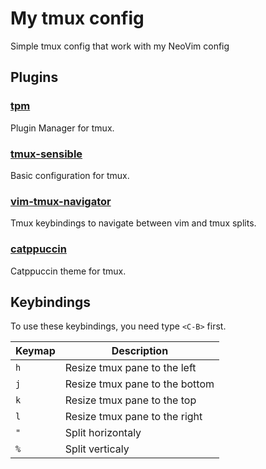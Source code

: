 # My tmux config

Simple tmux config that work with my NeoVim config

## Plugins

### [tpm](https://github.com/tmux-plugins/tpm)

Plugin Manager for tmux.

### [tmux-sensible](https://github.com/tmux-plugins/tmux-sensible)

Basic configuration for tmux.

### [vim-tmux-navigator](https://github.com/christoomey/vim-tmux-navigator)

Tmux keybindings to navigate between vim and tmux splits.

### [catppuccin](https://github.com/catppuccin/tmux)

Catppuccin theme for tmux.

## Keybindings

To use these keybindings, you need type `<C-B>` first.

| Keymap | Description                    |
| ------ | ------------------------------ |
| `h`    | Resize tmux pane to the left   |
| `j`    | Resize tmux pane to the bottom |
| `k`    | Resize tmux pane to the top    |
| `l`    | Resize tmux pane to the right  |
| `"`    | Split horizontaly              |
| `%`    | Split verticaly                |
